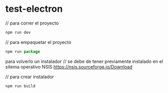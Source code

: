 # test-electron
// para correr el proyecto

```javascript
npm run dev
```

//  para empaquetar el proyecto
```javascript
npm run package
```


 para volverlo un instalador
// se debe de tener previamente instalado en el sitema operativo NSIS 
    https://nsis.sourceforge.io/Download

// para crear instalador 
```javascript
npm run build
 ```

